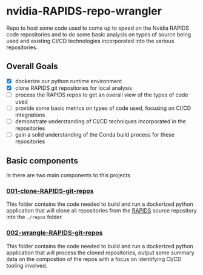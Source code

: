 # nvidia-RAPIDS-repo-wrangler
Repo to host some code used to come up to speed on the Nvidia RAPIDS code repositories and to do some basic analysis on types of source being used and existing CI/CD technologies incorporated into the various repositories.

## Overall Goals

- [X] dockerize our python runtime environment
- [X] clone RAPIDS git repositories for local analysis
- [ ] process the RAPIDS repos to get an overall view of the types of code used
- [ ] provide some basic metrics on types of code used, focusing on CI/CD integrations
- [ ] demonstrate understanding of CI/CD techniques incorporated in the repositories
- [ ] gain a solid understanding of the Conda build process for these repositories

## Basic components

In there are two main components to this projects

### [001-clone-RAPIDS-git-repos](001~clone-RAPIDS-git-repos)

This folder contains the code needed to build and run a dockerized python application that will clone all repositories from the [RAPIDS](https://github.com/RAPIDSai) source repository into the `./repos` folder.

### [002-wrangle-RAPIDS-git-repos](002-wrangle-RAPIDS-git-repos)

This folder contains the code needed to build and run a dockerized python application that will process the cloned repositories, output some summary data on the compostion of the repos with a focus on identifying CI/CD tooling involved.
